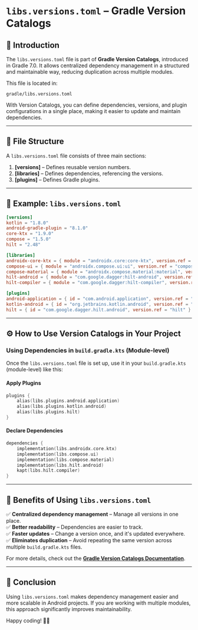 # `libs.versions.toml` – Gradle Version Catalogs  

## 📌 Introduction  
The `libs.versions.toml` file is part of **Gradle Version Catalogs**, introduced in Gradle 7.0. It allows centralized dependency management in a structured and maintainable way, reducing duplication across multiple modules.  

This file is located in:  
```
gradle/libs.versions.toml
```

With Version Catalogs, you can define dependencies, versions, and plugin configurations in a single place, making it easier to update and maintain dependencies.

---

## 📂 File Structure  

A `libs.versions.toml` file consists of three main sections:  
1. **[versions]** – Defines reusable version numbers.  
2. **[libraries]** – Defines dependencies, referencing the versions.  
3. **[plugins]** – Defines Gradle plugins.  

---

## 📜 Example: `libs.versions.toml`  
```toml
[versions]
kotlin = "1.8.0"
android-gradle-plugin = "8.1.0"
core-ktx = "1.9.0"
compose = "1.5.0"
hilt = "2.48"

[libraries]
androidx-core-ktx = { module = "androidx.core:core-ktx", version.ref = "core-ktx" }
compose-ui = { module = "androidx.compose.ui:ui", version.ref = "compose" }
compose-material = { module = "androidx.compose.material:material", version.ref = "compose" }
hilt-android = { module = "com.google.dagger:hilt-android", version.ref = "hilt" }
hilt-compiler = { module = "com.google.dagger:hilt-compiler", version.ref = "hilt" }

[plugins]
android-application = { id = "com.android.application", version.ref = "android-gradle-plugin" }
kotlin-android = { id = "org.jetbrains.kotlin.android", version.ref = "kotlin" }
hilt = { id = "com.google.dagger.hilt.android", version.ref = "hilt" }
```

---

## ⚙️ How to Use Version Catalogs in Your Project  

### **Using Dependencies in `build.gradle.kts` (Module-level)**
Once the `libs.versions.toml` file is set up, use it in your `build.gradle.kts` (module-level) like this:

#### **Apply Plugins**
```kotlin
plugins {
    alias(libs.plugins.android.application)
    alias(libs.plugins.kotlin.android)
    alias(libs.plugins.hilt)
}
```

#### **Declare Dependencies**
```kotlin
dependencies {
    implementation(libs.androidx.core.ktx)
    implementation(libs.compose.ui)
    implementation(libs.compose.material)
    implementation(libs.hilt.android)
    kapt(libs.hilt.compiler)
}
```

---

## 🚀 Benefits of Using `libs.versions.toml`  

✅ **Centralized dependency management** – Manage all versions in one place.  
✅ **Better readability** – Dependencies are easier to track.  
✅ **Faster updates** – Change a version once, and it's updated everywhere.  
✅ **Eliminates duplication** – Avoid repeating the same version across multiple `build.gradle.kts` files.  

For more details, check out the **[Gradle Version Catalogs Documentation](https://docs.gradle.org/current/userguide/version_catalogs.html)**.  

---

## 🎯 Conclusion  
Using `libs.versions.toml` makes dependency management easier and more scalable in Android projects. If you are working with multiple modules, this approach significantly improves maintainability.  

Happy coding! 🚀🔥  
